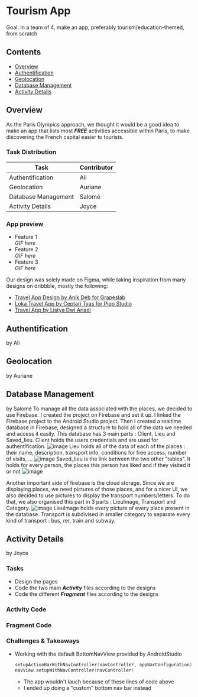 # Tourism App
Goal: In a team of 4, make an app, preferably tourism/education-themed, from scratch

## Contents
- [Overview](#overview)
- [Authentification](#authentification)
- [Geolocation](#geolocation)
- [Database Management](#database-management)
- [Activity Details](#activity-details)

## Overview

As the Paris Olympics approach, we thought it would be a good idea to make an app that lists most ***FREE*** activities accessible within Paris, to make discovering the French capital easier to tourists.

### Task Distribution
|Task|Contributor|
|----|-----------|
|Authentification|Ali|
|Geolocation|Auriane|
|Database Management|Salomé|
|Activity Details|Joyce|

### App preview
- Feature 1 \
*GIF here*
- Feature 2 \
*GIF here*
- Feature 3 \
*GIF here*

Our design was solely made on Figma, while taking inspiration from many designs on dribbble, mostly the following:
- [Travel App Design by Anik Deb for Grapeslab](https://dribbble.com/shots/18741087-Travel-App-Design)
- [Loka Travel App by Ceptari Tyas for Piqo Studio](https://dribbble.com/shots/16123852-Loka-Travel-App)
- [Travel App by Listya Dwi Ariadi](https://dribbble.com/shots/15536071-Travel-App)

## Authentification
by Ali

## Geolocation
by Auriane


## Database Management
by Salomé
To manage all the data associated with the places, we decided to use Firebase. I created the project on Firebase and set it up. I linked the Firebase project to the Android Studio project.
Then I created a realtime database in Firebase, designed a structure to hold all of the data we needed and access it easily.
This database has 3 main parts : Client, Lieu and Saved_lieu. 
Client holds the users credentials and are used for authentification.
![image](https://github.com/atinyshrimp/Tourism_App/assets/103419843/3f2e3b88-f672-4157-a3f2-5ce7d71fb4f8)
Lieu holds all of the data of each of the places : their name, description, transport info, conditions for free access, number of visits, ...
![image](https://github.com/atinyshrimp/Tourism_App/assets/103419843/2ec2c93b-cdf0-4e5d-8a32-90529f95fb1d)
Saved_lieu is the link between the two other "tables". It holds for every person, the places this person has liked and if they visited it or not
![image](https://github.com/atinyshrimp/Tourism_App/assets/103419843/eaa37521-0237-4c2a-8ae8-4edff6483a40)

Another important side of firebase is the cloud storage. Since we are displaying places, we need pictures of those places, and for a nicer UI, we also decided to use pictures to display the transport numbers/letters.
To do that, we also organised this part in 3 parts : LieuImage, Transport and Category.
![image](https://github.com/atinyshrimp/Tourism_App/assets/103419843/727b728b-ac79-4174-bd13-9db45d9632cf)
LieuImage holds every picture of every place present in the database.
Transport is subdivised in smaller category to separate every kind of transport : bus, rer, train and subway.



## Activity Details
by Joyce

### Tasks
- Design the pages
- Code the two main ***Activity*** files according to the designs
- Code the different ***Fragment*** files according to the designs

### Activity Code


### Fragment Code

### Challenges & Takeaways
- Working with the default BottomNavView provided by AndroidStudio
    ```kotlin
    setupActionBarWithNavController(navController, appBarConfiguration)
    navView.setupWithNavController(navController)
    ```
    - The app wouldn't lauch because of these lines of code above
    - I ended up doing a "custom" bottom nav bar instead
